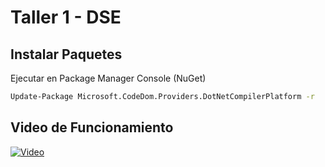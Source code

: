 # Taller 1 - DSE

## Instalar Paquetes

Ejecutar en Package Manager Console (NuGet)
```sh
Update-Package Microsoft.CodeDom.Providers.DotNetCompilerPlatform -r
```

## Video de Funcionamiento

[![Video](https://lvivity.com/wp-content/uploads/2022/02/NET-Core-Library.jpg)](https://youtu.be/2ND7CJkpnOE)
